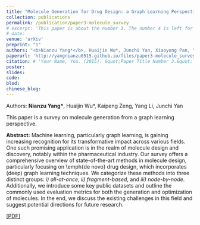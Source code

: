 ```yaml
---
title: "Molecule Generation for Drug Design: a Graph Learning Perspective"
collection: publications
permalink: /publication/paper3-molecule_survey
# excerpt: 'This paper is about the number 3. The number 4 is left for future work.'
# date: 
venue: 'arXiv'
preprint: "1"
authors: "<b>Nianzu Yang*</b>, Huaijin Wu*, Junchi Yan, Xiaoyong Pan, Ye Yuan, Le Song"
paperurl: 'http://yangnianzu0515.github.io/files/paper3-molecule_survey.pdf'
citation: # 'Your Name, You. (2015). &quot;Paper Title Number 3.&quot; <i>Journal 1</i>. 1(3).'
poster: 
slides: 
code: 
blod:
chinese_blog: 
---
```

Authors: **Nianzu Yang\***, Huaijin Wu*, Kaipeng Zeng, Yang Li, Junchi Yan

This paper is a survey on molecule generation from a graph learning perspective.

**Abstract:** Machine learning, particularly graph learning, is gaining increasing recognition for its transformative impact across various fields. One such promising application is in the realm of molecule design and discovery, notably within the pharmaceutical industry. Our survey offers a comprehensive overview of state-of-the-art methods in molecule design, particularly focusing on \emph{de novo} drug design, which incorporates (deep) graph learning techniques. We categorize these methods into three distinct groups: *i)* *all-at-once*, *ii)* *fragment-based*, and *iii)* *node-by-node*. Additionally, we introduce some key public datasets and outline the commonly used evaluation metrics for both the generation and optimization of molecules. In the end, we discuss the existing challenges in this field and suggest potential directions for future research.

[[PDF]](http://yangnianzu0515.github.io/files/paper3-molecule_survey.pdf)
<!-- [[Poster]]()
[[Slides]]()
[[Code]]() -->
